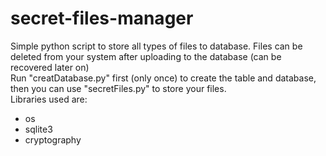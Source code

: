 # secret-files-manager
Simple python script to store all types of files to database. Files can be deleted from your system after uploading to the database (can be recovered later on)\
Run "creatDatabase.py" first (only once) to create the table and database, then you can use "secretFiles.py" to store your files.<br/>
Libraries used are:<br/>
  - os
  - sqlite3
  - cryptography
